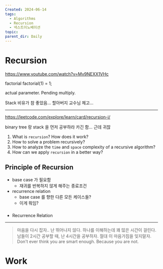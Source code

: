 ```yaml
---
Created: 2024-06-14
tags:
  - Algorithms
  - Recursion
  - 넥스트이노베이션
topic: 
parent_dir: Daily
---
```

# Recursion
https://www.youtube.com/watch?v=Mv9NEXX1VHc

factorial 
factorial(1) = 1;

actual parameter.
Pending multiply.

Stack 비유가 참 좋았음... 할아버지 교수님 체고...

----
https://leetcode.com/explore/learn/card/recursion-i/

binary tree 랑 stack 을 먼저 공부하라 카긴 함... 근데 귀찮 

1. What is `recursion`? How does it work?
2. How to solve a problem recursively?
3. How to analyze the `time` and `space` complexity of a recursive algorithm?
4. How can we apply `recursion` in a better way?

## Principle of Recursion
- base case 가 필요함 
	- 재귀를 반복하지 않게 해주는 종료조건
- recurrence relation
	- base case 를 향한 다른 모든 케이스들?
	- 이게 뭐임?
### 



- Recurrence Relation 

-----


> 마음을 다시 잡자..
> 난 뛰어나지 않다. 하나를 이해하는데 꽤 많은 시간이 걸린다.
> 남들이 2시간 공부할 때, 난 4시간을 공부하자. 
> 절대 이 마음가짐을 잊지말자.
> Don't ever think you are smart enough. Because you are not.
> 

# Work













 